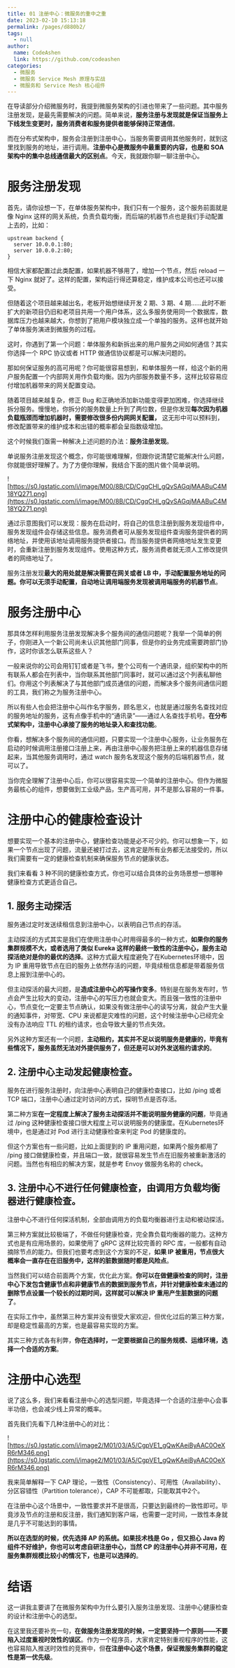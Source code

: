 ```yaml
---
title: 01 注册中心：微服务的重中之重
date: 2023-02-10 15:13:18
permalink: /pages/d880b2/
tags: 
  - null
author: 
  name: CodeAshen
  link: https://github.com/codeashen
categories: 
  - 微服务
  - 微服务 Service Mesh 原理与实战
  - 微服务和 Service Mesh 核心组件
---
```



在导读部分介绍微服务时，我提到微服务架构的引进也带来了一些问题。其中服务注册发现，是最先需要解决的问题。简单来说，**服务注册与发现就是保证当服务上下线发生变更时，服务消费者和服务提供者能够保持正常通信**。

而在分布式架构中，服务会注册到注册中心，当服务需要调用其他服务时，就到这里找到服务的地址，进行调用。**注册中心是微服务中最重要的内容，也是和 SOA 架构中的集中总线通信最大的区别点**。今天，我就跟你聊一聊注册中心。

# 服务注册发现

首先，请你设想一下，在单体服务架构中，我们只有一个服务，这个服务前面就是像 Nginx 这样的网关系统，负责负载均衡，而后端的机器节点也是我们手动配置上去的，比如：

```
upstream backend {
  server 10.0.0.1:80;
  server 10.0.0.2:80;
}
```

相信大家都配置过此类配置，如果机器不够用了，增加一个节点，然后 reload 一下 Nginx 就好了。这样的配置，架构运行得还算稳定，维护成本公司也还可以接受。

但随着这个项目越来越出名，老板开始想继续开发 2 期、3 期、4 期……此时不断扩大的新项目仍旧和老项目共用一个用户体系，这么多服务使用同一个数据库，数据库压力也越来越大，你想到了把用户模块独立成一个单独的服务。这样也就开始了单体服务演进到微服务的过程。

这时，你遇到了第一个问题：单体服务和新拆出来的用户服务之间如何通信？其实你选择一个 RPC 协议或者 HTTP 做通信协议都是可以解决问题的。

那如何保证服务的高可用呢？你可能很容易想到，和单体服务一样，给这个新的用户服务配置一个内部网关用作负载均衡。因为内部服务数量不多，这样比较容易应付增加机器带来的网关配置变动。

随着项目越来越复杂，修正 Bug 和正确地添加新功能变得更加困难，你选择继续拆分服务。慢慢地，你拆分的服务数量上升到了两位数，但是你发现**每次因为机器负载瓶颈而增加机器时，需要修改很多份内网网关配置，** 这无形中可以预料到，修改配置带来的维护成本和出错的概率都会呈指数级增加。

这个时候我们亟需一种解决上述问题的办法：**服务注册发现**。

单说服务注册发现这个概念，你可能很难理解，但跟你说清楚它能解决什么问题，你就能很好理解了。为了方便你理解，我结合下面的图片做个简单说明。

![https://s0.lgstatic.com/i/image/M00/8B/CD/CgqCHl_gQvSAGqjMAABuC4M18YQ271.png](https://s0.lgstatic.com/i/image/M00/8B/CD/CgqCHl_gQvSAGqjMAABuC4M18YQ271.png)

通过示意图我们可以发现：服务在启动时，将自己的信息注册到服务发现组件中，服务发现组件会存储这些信息。服务消费者可从服务发现组件查询服务提供者的网络地址，并使用该地址调用服务提供者接口。而当服务提供者网络地址发生变更时，会重新注册到服务发现组件。使用这种方式，服务消费者就无须人工修改提供者的网络地址了。

服务注册发现**最大的用处就是解决需要在网关或者 LB 中，手动配置服务地址的问题。你可以无须手动配置，自动地让调用端服务发现被调用端服务的机器节点**。

# 服务注册中心

那具体怎样利用服务注册发现解决多个服务间的通信问题呢？我举一个简单的例子，你刚进入一个新公司尚未认识其他部门同事，但是你的业务完成需要跨部门协作，这时你该怎么联系这些人？

一般来说你的公司会用钉钉或者是飞书，整个公司有一个通讯录，组织架构中的所有联系人都会在列表中，当你联系其他部门同事时，就可以通过这个列表私聊他们。你用这个列表解决了与其他部门成员通信的问题，而解决多个服务间通信问题的工具，我们称之为服务注册中心。

所以有些人也会把注册中心叫作名字服务，顾名思义，也就是通过服务名查找对应的服务地址的服务，这有点像手机中的“通讯录”——通过人名查找手机号。**在分布式架构中，注册中心承接了服务的地址录入和查找功能**。

你看，想解决多个服务间的通信问题，只要实现一个注册中心服务，让业务服务在启动的时候调用注册接口注册上来，再由注册中心服务把注册上来的机器信息存储起来，当其他服务调用时，通过 watch 服务名发现这个服务的后端机器节点，就可以了。

当你完全理解了注册中心后，你可以很容易实现一个简单的注册中心。但作为微服务最核心的组件，想要做到工业级产品，生产高可用，并不是那么容易的一件事。

# 注册中心的健康检查设计

想要实现一个基本的注册中心，健康检查功能是必不可少的。你可以想象一下，如果一个节点出现了问题，流量还被打过去，这肯定是所有业务都无法接受的，所以我们需要有一定的健康检查机制来确保服务节点的健康状态。

我们来看看 3 种不同的健康检查方式，你也可以结合具体的业务场景想一想哪种健康检查方式更适合自己。

## 1. 服务主动探活

服务通过定时发送续租信息到注册中心，以表明自己节点的存活。

主动探活的方式其实是我们在使用注册中心时用得最多的一种方式，**如果你的服务集群规模不大，或者选用了类似 Eureka 这样的最终一致性的注册中心，服务主动探活绝对是你的最优的选择**。这种方式最大程度避免了在Kubernetes环境中，因为 IP 重用导致节点在旧的服务上依然存活的问题，毕竟续租信息都是带着服务信息上报到注册中心的。

但主动探活的最大问题，是**造成注册中心的写操作变多**。特别是在服务发布时，节点会产生比较大的变动，注册中心的写压力也就会变大。而且强一致性的注册中心，节点变化一定要主节点确认，如果没有做注册中心的读写分离，就会产生大量的通知事件，对带宽、CPU 来说都是灾难性的问题，这个时候注册中心已经完全没有办法响应 TTL 的租约请求，也会导致大量的节点失效。

另外这种方案还有一个问题，**主动租约，其实并不足以说明服务是健康的，毕竟有些情况下，服务虽然无法对外提供服务了，但还是可以对外发送租约请求的**。

## 2. 注册中心主动发起健康检查。

服务在进行服务注册时，向注册中心表明自己的健康检查接口，比如 /ping 或者 TCP 端口，注册中心通过定时访问的方式，探明节点是否存活。

第二种方案**在一定程度上解决了服务主动探活并不能说明服务健康的问题**，毕竟通过 /ping 这种健康检查接口很大程度上可以说明服务的健康度。在Kubernetes环境中，也是通过对 Pod 进行主动健康检查来判定 Pod 的健康度的。

但这个方案也有一些问题，比如上面提到的 IP 重用问题，如果两个服务都用了 /ping 接口做健康检查，并且端口一致，就很容易发生节点在旧服务被重新激活的问题。当然也有相应的解决方案，就是参考 Envoy 做服务名称的 check。

## 3. 注册中心不进行任何健康检查，由调用方负载均衡器进行健康检查。

注册中心不进行任何探活机制，全部由调用方的负载均衡器进行主动和被动探活。

第三种方案就比较极端了，不做任何健康检查，完全靠负载均衡器的能力。这种方式也是有应用场景的，如果使用了 gRPC 这样比较完善的 RPC 库，一般都有自动摘除节点的能力。但我们也要考虑到这个方案的不足，**如果 IP 被重用，节点很大概率会一直存在在旧服务中，这样的脏数据随时都是风险点**。

当然我们可以结合前面两个方案，优化此方案。**你可以在做健康检查的同时，注册中心下发包含健康节点和非健康节点的数据到服务节点，并针对健康检查未通过的删除节点设置一个较长的过期时间，这样就可以解决 IP 重用产生脏数据的问题了**。

在实际工作中，虽然第三种方案并没有很受大家欢迎，但优化过后的第三种方案，却是稳定性最高的方案，也是最容易实现的方案。

其实三种方式各有利弊，**你在选择时，一定要根据自己的服务规模、运维环境，选择一个合适的方案**。

# 注册中心选型

说了这么多，我们来看看注册中心的选型问题，毕竟选择一个合适的注册中心会事半功倍，也会减少线上异常的概率。

首先我们先看下几种注册中心的对比：

![https://s0.lgstatic.com/i/image2/M01/03/A5/CgpVE1_gQwKAeiByAAC0OeXR6rM346.png](https://s0.lgstatic.com/i/image2/M01/03/A5/CgpVE1_gQwKAeiByAAC0OeXR6rM346.png)

我来简单解释一下 CAP 理论，一致性（Consistency）、可用性（Availability）、分区容错性（Partition tolerance），CAP 不可能都取，只能取其中2个。

在注册中心这个场景中，一致性要求并不是很高，只要达到最终的一致性即可。毕竟涉及节点的注册和反注册，我们通知到客户端，也需要一定时间，一致性本身就是几乎不可能达到的事情。

**所以在选型的时候，优先选择 AP 的系统。如果技术栈是 Go ，但又担心 Java 的组件不好维护，你也可以考虑自研注册中心，当然 CP 的注册中心并非不可用，在服务集群规模比较小的情况下，也是可以选择的**。

# 结语

这一讲我主要讲了在微服务架构中为什么要引入服务注册发现、注册中心健康检查的设计和注册中心的选型。

在这里我还要补充一句，**在做服务注册发现的时候，一定要坚持一个原则——不要陷入过度重视时效性的误区**。作为一个程序员，大家肯定特别重视程序的性能，这也容易陷入推送时效性的竞赛中，但**在注册中心这个场景，保证微服务集群的稳定性是第一优先级**。